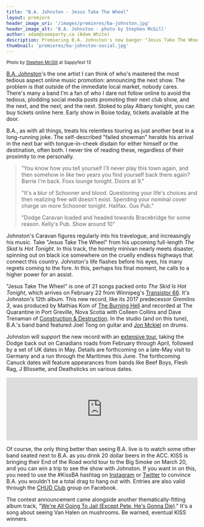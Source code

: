 ```yaml
---
title: "B.A. Johnston - Jesus Take The Wheel"
layout: premiere
header_image_uri: '/images/premieres/ba-johnston.jpg'
header_image_alt: 'B.A. Johnston - photo by Stephen McGill'
author: adam@someparty.ca (Adam White)
description: Premiering B.A. Johnston's new banger "Jesus Take The Wheel" from The Skid Is Hot Tonight
thumbnail: 'premieres/ba-johnston-social.jpg'
---
```


<small>Photo by [Stephen McGill](https://www.flickr.com/photos/smcgillphotography) at Sappyfest 13</small>

[B.A. Johnston](http://www.bajohnston.ca/)'s the one artist I can think of who's mastered the most tedious aspect online music promotion: announcing the next show. The problem is that outside of the immediate local market, nobody cares. There's many a band I'm a fan of who I dare not follow online to avoid the tedious, plodding social media posts promoting their next club show, and the next, and the next, and the next. Stoked to play Albany tonight, you can buy tickets online here. Early show in Boise today, tickets available at the door.

B.A., as with all things, treats his relentless touring as just another beat in a long-running joke. The self-described "failed showman" heralds his arrival in the next bar with tongue-in-cheek disdain for either himself or the destination, often both. I never tire of reading these, regardless of their proximity to me personally.

> "You know how you tell yourself I'll never play this town again, and then somehow in like two years you find yourself back there again? Barrie I'm back. Foxx lounge tonight. Doors at 9."
>
> "It's a blur of Schooner and blood. Questioning your life's choices and then realizing free will doesn't exist. Spending your nominal cover charge on more Schooner tonight. Halifax. Gus Pub."
>
> "Dodge Caravan loaded and headed towards Bracebridge for some reason. Kelly's Pub. Show around 10"

Johnston's Caravan figures regularly into his travelogue, and increasingly his music. Take "Jesus Take The Wheel" from his upcoming full-length *The Skid Is Hot Tonight*. In this track, the homely minivan nearly meets disaster, spinning out on black ice somewhere on the cruelly endless highways that connect this country. Johnston's life flashes before his eyes, his many regrets coming to the fore. In this, perhaps his final moment, he calls to a higher power for an assist.

"Jesus Take The Wheel" is one of 21 songs packed onto *The Skid Is Hot Tonight*, which arrives on February 22 from Winnipeg's [Transistor 66](http://www.transistor66.com/). It's Johnston's 12th album. This new record, like its 2017 predecessor *Gremlins 3*, was produced by Mathias Kom of [The Burning Hell](http://www.wearetheburninghell.com/) and recorded at The Quarantine in Port Greville, Nova Scotia with Colleen Collins and Dave Trenaman of [Construction & Destruction](https://constructionanddestruction.bandcamp.com/). In the studio (and on this tune), B.A.'s band band featured Joel Tong on guitar and [Jon Mckiel](https://jonMckiel.bandcamp.com/) on drums.

Johnston will support the new record with an [extensive tour](http://www.bajohnston.ca/?page_id=5), taking the Dodge back out on Canadians roads from February through April, followed by a set of UK dates in May. Details are forthcoming on a late-May visit to Germany and a run through the Maritimes this June. The forthcoming Canuck dates will feature appearances from bands like Beef Boys, Flesh Rag, J Blissette, and Deathsticks on various dates.

<iframe width="100%" height="166" scrolling="no" frameborder="no" allow="autoplay" src="https://w.soundcloud.com/player/?url=https%3A//api.soundcloud.com/tracks/560409705%3Fsecret_token%3Ds-sr4MA&color=%23ff5500&auto_play=false&hide_related=false&show_comments=true&show_user=true&show_reposts=false&show_teaser=true"></iframe>

Of course, the only thing better than seeing B.A. live is to watch some other band seated next to B.A. as you drink 20 dollar beers in the ACC. KISS is bringing their End of the Road world tour to the Big Smoke on March 20, and you can win a trip to see the show with Johnston. If you want in on this, you need to use the #KissBA hashtag on [Instagram](https://www.instagram.com/oldbajohnston/) or [Twitter](https://twitter.com/bajohnston) to convince B.A. you wouldn't be a total drag to hang out with. Entries are also valid through the [CHUD Club](https://www.facebook.com/groups/10859965103/) group on Facebook.

The contest announcement came alongside another thematically-fitting album track, "[We're All Going To Jail (Except Pete, He's Gonna Die)](https://soundcloud.com/pigeonrowpublicity/ba-johnston-03-jail)." It's a song about seeing Van Halen on mushrooms. Be warned, eventual KISS winners.
